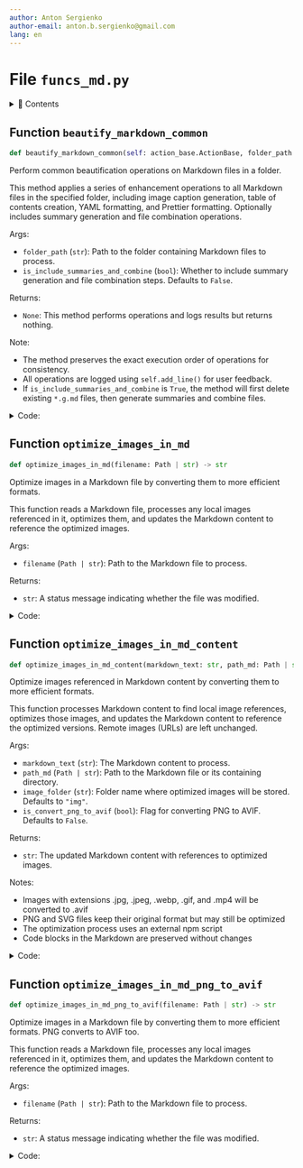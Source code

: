 ```yaml
---
author: Anton Sergienko
author-email: anton.b.sergienko@gmail.com
lang: en
---
```


# File `funcs_md.py`

<details>
<summary>📖 Contents</summary>

## Contents

- [Function `beautify_markdown_common`](#function-beautify_markdown_common)
- [Function `optimize_images_in_md`](#function-optimize_images_in_md)
- [Function `optimize_images_in_md_content`](#function-optimize_images_in_md_content)
- [Function `optimize_images_in_md_png_to_avif`](#function-optimize_images_in_md_png_to_avif)

</details>

## Function `beautify_markdown_common`

```python
def beautify_markdown_common(self: action_base.ActionBase, folder_path: str) -> None
```

Perform common beautification operations on Markdown files in a folder.

This method applies a series of enhancement operations to all Markdown files
in the specified folder, including image caption generation, table of contents
creation, YAML formatting, and Prettier formatting. Optionally includes
summary generation and file combination operations.

Args:

- `folder_path` (`str`): Path to the folder containing Markdown files to process.
- `is_include_summaries_and_combine` (`bool`): Whether to include summary generation
  and file combination steps. Defaults to `False`.

Returns:

- `None`: This method performs operations and logs results but returns nothing.

Note:

- The method preserves the exact execution order of operations for consistency.
- All operations are logged using `self.add_line()` for user feedback.
- If `is_include_summaries_and_combine` is `True`, the method will first delete
  existing `*.g.md` files, then generate summaries and combine files.

<details>
<summary>Code:</summary>

```python
def beautify_markdown_common(
    self: action_base.ActionBase, folder_path: str, *, is_include_summaries_and_combine: bool = False
) -> None:
    if is_include_summaries_and_combine:
        # Delete *.g.md files
        self.add_line("🔵 Delete *.g.md files")
        self.add_line(h.file.apply_func(folder_path, ".md", h.md.delete_g_md_files_recursively))

    # Generate image captions
    self.add_line("🔵 Generate image captions")
    self.add_line(h.file.apply_func(folder_path, ".md", h.md.generate_image_captions))

    # Generate TOC
    self.add_line("🔵 Generate TOC")
    self.add_line(h.file.apply_func(folder_path, ".md", h.md.generate_toc_with_links))

    if is_include_summaries_and_combine:
        # Generate summaries
        self.add_line("🔵 Generate summaries")
        for path_notes_for_summaries in self.config["paths_notes_for_summaries"]:
            if (Path(path_notes_for_summaries).resolve()).is_relative_to(Path(folder_path).resolve()):
                self.add_line(h.md.generate_summaries(path_notes_for_summaries))

        # Combine MD files
        self.add_line("🔵 Combine MD files")
        self.add_line(h.md.combine_markdown_files_recursively(folder_path, is_delete_g_md_files=False))

    # Format YAML
    self.add_line("🔵 Format YAML")
    self.add_line(h.file.apply_func(folder_path, ".md", h.md.format_yaml))

    # Prettier
    self.add_line("🔵 Prettier")
    commands = f"cd {folder_path}\nprettier --parser markdown --write **/*.md --end-of-line crlf"
    result = h.dev.run_powershell_script(commands)
    self.add_line(result)
```

</details>

## Function `optimize_images_in_md`

```python
def optimize_images_in_md(filename: Path | str) -> str
```

Optimize images in a Markdown file by converting them to more efficient formats.

This function reads a Markdown file, processes any local images referenced in it,
optimizes them, and updates the Markdown content to reference the optimized images.

Args:

- `filename` (`Path | str`): Path to the Markdown file to process.

Returns:

- `str`: A status message indicating whether the file was modified.

<details>
<summary>Code:</summary>

```python
def optimize_images_in_md(filename: Path | str) -> str:
    filename = Path(filename)
    with Path.open(filename, encoding="utf-8") as f:
        document = f.read()

    document_new = optimize_images_in_md_content(document, filename.parent, is_convert_png_to_avif=False)

    if document != document_new:
        with Path.open(filename, "w", encoding="utf-8") as file:
            file.write(document_new)
        return f"✅ File {filename} applied."
    return "File is not changed."
```

</details>

## Function `optimize_images_in_md_content`

```python
def optimize_images_in_md_content(markdown_text: str, path_md: Path | str, image_folder: str = "img") -> str
```

Optimize images referenced in Markdown content by converting them to more efficient formats.

This function processes Markdown content to find local image references, optimizes those images,
and updates the Markdown content to reference the optimized versions. Remote images (URLs)
are left unchanged.

Args:

- `markdown_text` (`str`): The Markdown content to process.
- `path_md` (`Path | str`): Path to the Markdown file or its containing directory.
- `image_folder` (`str`): Folder name where optimized images will be stored. Defaults to `"img"`.
- `is_convert_png_to_avif` (`bool`): Flag for converting PNG to AVIF. Defaults to `False`.

Returns:

- `str`: The updated Markdown content with references to optimized images.

Notes:

- Images with extensions .jpg, .jpeg, .webp, .gif, and .mp4 will be converted to .avif
- PNG and SVG files keep their original format but may still be optimized
- The optimization process uses an external npm script
- Code blocks in the Markdown are preserved without changes

<details>
<summary>Code:</summary>

```python
def optimize_images_in_md_content(
    markdown_text: str,
    path_md: Path | str,
    image_folder: str = "img",
    *,
    is_convert_png_to_avif: bool = False,
) -> str:

    def optimize_images_content_line(markdown_line: str, path_md: Path | str, image_folder: str = "img") -> str:
        """Process a single line of Markdown to optimize any image reference it contains.

        Args:

        - `markdown_line` (`str`): A single line from the Markdown document.
        - `path_md` (`Path | str`): Path to the Markdown file or its containing directory.
        - `image_folder` (`str`): Folder name where optimized images will be stored. Defaults to `"img"`.

        Returns:

        - `str`: The processed Markdown line, with image references updated if needed.

        """
        result_line = markdown_line
        should_process = True

        # Regular expression to match Markdown image with remote URL (http or https)
        pattern = r"^\!\[(.*?)\]\((http.*?)\)$"
        match = re.search(pattern, markdown_line.strip())

        # If the line contains a remote image, don't process it
        if match:
            should_process = False

        # Regular expression to match Markdown image with local path
        local_pattern = r"^\!\[(.*?)\]\((.*?)\)$"
        local_match = re.search(local_pattern, markdown_line.strip())

        if should_process and local_match:
            alt_text = local_match.group(1)
            image_path = local_match.group(2)

            # Check if this is a local image (not a remote URL)
            if not image_path.startswith("http"):
                # Convert path_md to Path object if it's a string
                if isinstance(path_md, str):
                    path_md = Path(path_md)

                # Get the directory containing the Markdown file
                md_dir = path_md.parent if path_md.is_file() else path_md

                # Determine the complete path to the image
                image_filename = Path(image_path) if Path(image_path).is_absolute() else md_dir / image_path

                # Check if the image exists and has a supported extension
                if image_filename.exists():
                    # Get the extension
                    ext = image_filename.suffix.lower()
                    supported_extensions = [".jpg", ".jpeg", ".webp", ".gif", ".mp4", ".png", ".svg"]

                    if ext in supported_extensions:
                        # Determine the new extension based on the current one
                        new_ext = ext
                        if ext in [".jpg", ".jpeg", ".webp", ".gif", ".mp4"] or (
                            ext == ".png" and is_convert_png_to_avif
                        ):
                            new_ext = ".avif"
                        # For .png and .svg, keep the original extension

                        # Create temporary directory for optimization
                        with TemporaryDirectory() as temp_folder:
                            temp_folder_path = Path(temp_folder)
                            temp_image_filename = temp_folder_path / image_filename.name
                            shutil.copy(image_filename, temp_image_filename)

                            # Run the optimization command
                            commands = f'npm run optimize imagesFolder="{temp_folder}"'
                            if is_convert_png_to_avif:
                                commands += " convertPngToAvif=true"
                            h.dev.run_powershell_script(commands)

                            # Path to the optimized image
                            optimized_images_dir = temp_folder_path / "temp"
                            optimized_image = optimized_images_dir / f"{image_filename.stem}{new_ext}"

                            # Check if the optimization was successful
                            if optimized_image.exists():
                                # Determine the target path for the new image
                                if Path(image_path).is_absolute():
                                    # If it was an absolute path, maintain that structure
                                    new_image_path = image_filename.with_suffix(new_ext)
                                    new_image_rel_path = str(new_image_path)
                                else:
                                    # For relative paths, ensure the image goes to the image_folder
                                    img_folder_path = md_dir / image_folder
                                    img_folder_path.mkdir(exist_ok=True)

                                    # Create the new image path
                                    new_image_path = img_folder_path / f"{image_filename.stem}{new_ext}"
                                    new_image_rel_path = f"{image_folder}/{image_filename.stem}{new_ext}"

                                # Remove the original image if we're replacing it
                                if image_filename.exists():
                                    image_filename.unlink()

                                # Copy the optimized image to the target location
                                shutil.copy(optimized_image, new_image_path)

                                # Create the new Markdown line with updated path
                                result_line = f"![{alt_text}]({new_image_rel_path})"

        return result_line

    yaml_md, content_md = h.md.split_yaml_content(markdown_text)

    new_lines = []
    lines = content_md.split("\n")
    for line_content, is_code_block in h.md.identify_code_blocks(lines):
        if is_code_block:
            new_lines.append(line_content)
            continue

        processed_line = optimize_images_content_line(line_content, path_md, image_folder)
        new_lines.append(processed_line)
    content_md = "\n".join(new_lines)

    return yaml_md + "\n\n" + content_md
```

</details>

## Function `optimize_images_in_md_png_to_avif`

```python
def optimize_images_in_md_png_to_avif(filename: Path | str) -> str
```

Optimize images in a Markdown file by converting them to more efficient formats. PNG converts to AVIF too.

This function reads a Markdown file, processes any local images referenced in it,
optimizes them, and updates the Markdown content to reference the optimized images.

Args:

- `filename` (`Path | str`): Path to the Markdown file to process.

Returns:

- `str`: A status message indicating whether the file was modified.

<details>
<summary>Code:</summary>

```python
def optimize_images_in_md_png_to_avif(filename: Path | str) -> str:
    filename = Path(filename)
    with Path.open(filename, encoding="utf-8") as f:
        document = f.read()

    document_new = optimize_images_in_md_content(document, filename.parent, is_convert_png_to_avif=True)

    if document != document_new:
        with Path.open(filename, "w", encoding="utf-8") as file:
            file.write(document_new)
        return f"✅ File {filename} applied."
    return "File is not changed."
```

</details>
